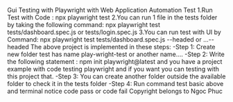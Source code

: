 Gui Testing with Playwright with Web Application Automation Test
1.Run Test with Code : npx playwright test
2.You can run 1 file in the tests folder by taking the following command: npx playwright test tests/dashboard.spec.js or tests/login.spec.js
3.You can run test with UI by Command:  npx playwright test tests/dashboard.spec.js --headed or ...--headed
The above project is implemented in these steps:
-Step 1: Create new folder test has name play-wright-test or another name....
-Step 2: Write the following statement : npm init playwright@latest and you have a project example with code testing playwright and if you want you can testing with this project that.
-Step 3: You can create another folder outside the available folder to check it in the tests folder
-Step 4: Run command test basic above and terminal notice code pass or code fail
Copyright belongs to Ngoc Phuc

